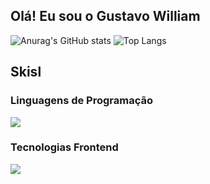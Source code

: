 ## Olá! Eu sou o Gustavo William

![Anurag's GitHub stats](https://github-readme-stats.vercel.app/api?username=alt-gusta&show_icons=true&theme=transparent)
![Top Langs](https://github-readme-stats.vercel.app/api/top-langs/?username=alt-gusta&layout=compact&theme=transparent)
## Skisl
### Linguagens de Programação
![](https://skillicons.dev/icons?i=c,java,js,ts,py)
### Tecnologias Frontend
![](https://skillicons.dev/icons?i=html,css,bootstrap,react,chakraui)

<!-- <div>
  <a href="" target="_blank"><img src="https://img.shields.io/badge/YouTube-FF0000?style=for-the-badge&logo=youtube&logoColor=white" target="_blank"></a>
  <a href="" target="_blank"><img src="https://img.shields.io/badge/-Instagram-%23E4405F?style=for-the-badge&logo=instagram&logoColor=white" target="_blank"></a>
  <a href="" target="_blank"><img src="https://img.shields.io/badge/Twitch-9146FF?style=for-the-badge&logo=twitch&logoColor=white" target="_blank"></a>
  <a href="" target="_blank"><img src="https://img.shields.io/badge/Discord-7289DA?style=for-the-badge&logo=discord&logoColor=white" target="_blank"></a> 
  <a href="mailto:gustavowilliamgs1@gmail.com"><img src="https://img.shields.io/badge/-Gmail-%23333?style=for-the-badge&logo=gmail&logoColor=white" target="_blank"></a>
  <a href="" target="_blank"><img src="https://img.shields.io/badge/-LinkedIn-%230077B5?style=for-the-badge&logo=linkedin&logoColor=white" target="_blank"></a> 
</div> -->
